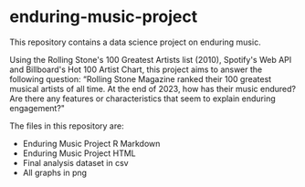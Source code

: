 # enduring-music-project
This repository contains a data science project on enduring music. 

Using the Rolling Stone's 100 Greatest Artists list (2010), Spotify's Web API and Billboard's Hot 100 Artist Chart, this project aims to answer the following question: 
“Rolling Stone Magazine ranked their 100 greatest musical artists of all time. At the end of 2023, how has their music endured? Are there any features or characteristics that seem to explain enduring engagement?"

The files in this repository are: 
* Enduring Music Project R Markdown
* Enduring Music Project HTML
* Final analysis dataset in csv
* All graphs in png 
